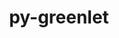 ---
title: "py-greenlet"
layout: cache
categories: [package, develop-2025-03-09]
meta: {"compilers": ["apple-clang@=16.0.0", "gcc@=10.5.0", "gcc@=11.1.0", "gcc@=11.4.0", "gcc@=13.3.0", "gcc@=7.5.0", "oneapi@=2024.2.1"], "num_specs": 10, "num_specs_by_stack": {"data-vis-sdk": 1, "developer-tools-aarch64-linux-gnu": 1, "developer-tools-darwin": 1, "developer-tools-x86_64_v3-linux-gnu": 1, "e4s": 1, "e4s-neoverse-v2": 1, "e4s-oneapi": 3, "radiuss": 1, "root": 10}, "oss": ["centos7", "rhel8", "sequoia", "ubuntu18.04", "ubuntu20.04", "ubuntu22.04"], "platforms": ["darwin", "linux"], "stacks": ["data-vis-sdk", "developer-tools-aarch64-linux-gnu", "developer-tools-darwin", "developer-tools-x86_64_v3-linux-gnu", "e4s", "e4s-neoverse-v2", "e4s-oneapi", "radiuss", "root"], "targets": ["aarch64", "neoverse_v2", "x86_64_v3"], "versions": ["3.0.3", "3.1.1"]}
spec_details: [{"compiler": "oneapi@=2024.2.1", "hash": "2vhkvdi66axjr3kinofeekpx475mblry", "os": "ubuntu22.04", "platform": "linux", "size": "-", "stacks": ["e4s-oneapi", "root"], "target": "x86_64_v3", "variants": ["build_system=python_pip"], "versions": ["3.1.1"]}, {"compiler": "gcc@=11.4.0", "hash": "3oppwp3qrwx6oldbfyk55wgttswo5wth", "os": "ubuntu22.04", "platform": "linux", "size": "-", "stacks": ["e4s-neoverse-v2", "root"], "target": "neoverse_v2", "variants": ["build_system=python_pip"], "versions": ["3.1.1"]}, {"compiler": "oneapi@=2024.2.1", "hash": "4rv654szpx5kvraqmcaxmfvqjirhylq4", "os": "ubuntu22.04", "platform": "linux", "size": "-", "stacks": ["e4s-oneapi", "root"], "target": "x86_64_v3", "variants": ["build_system=python_pip"], "versions": ["3.1.1"]}, {"compiler": "gcc@=11.4.0", "hash": "ajiu25vn2pp2wf3hcqcvpdt3ovjcomfy", "os": "ubuntu22.04", "platform": "linux", "size": "-", "stacks": ["e4s", "root"], "target": "x86_64_v3", "variants": ["build_system=python_pip"], "versions": ["3.1.1"]}, {"compiler": "oneapi@=2024.2.1", "hash": "ccbbvemygeth465yh6pzq3oiylqscii6", "os": "ubuntu22.04", "platform": "linux", "size": "-", "stacks": ["e4s-oneapi", "root"], "target": "x86_64_v3", "variants": ["build_system=python_pip"], "versions": ["3.1.1"]}, {"compiler": "gcc@=10.5.0", "hash": "eyoq7ysgz5zfbvdssp6klksesz4h5avr", "os": "centos7", "platform": "linux", "size": "-", "stacks": ["developer-tools-x86_64_v3-linux-gnu", "root"], "target": "x86_64_v3", "variants": ["build_system=python_pip"], "versions": ["3.1.1"]}, {"compiler": "gcc@=7.5.0", "hash": "j33x2zze2nni4vamstp734ttck3zfffp", "os": "ubuntu18.04", "platform": "linux", "size": "-", "stacks": ["radiuss", "root"], "target": "x86_64_v3", "variants": ["build_system=python_pip"], "versions": ["3.0.3"]}, {"compiler": "apple-clang@=16.0.0", "hash": "tfmz4cs7gfz5nhu6cdli5qs5dffvv4t2", "os": "sequoia", "platform": "darwin", "size": "-", "stacks": ["developer-tools-darwin", "root"], "target": "aarch64", "variants": ["build_system=python_pip"], "versions": ["3.1.1"]}, {"compiler": "gcc@=11.1.0", "hash": "xyqkuaeqhhsjyv5ayu4vthsxebl2xv53", "os": "ubuntu20.04", "platform": "linux", "size": "-", "stacks": ["data-vis-sdk", "root"], "target": "x86_64_v3", "variants": ["build_system=python_pip"], "versions": ["3.1.1"]}, {"compiler": "gcc@=13.3.0", "hash": "y5ydxo3jd5egyprvc4idwtvq3f6chpsi", "os": "rhel8", "platform": "linux", "size": "-", "stacks": ["developer-tools-aarch64-linux-gnu", "root"], "target": "aarch64", "variants": ["build_system=python_pip"], "versions": ["3.1.1"]}]
---